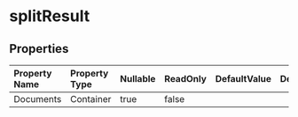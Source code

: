 # **splitResult**

 

## **Properties**

| Property Name | Property Type | Nullable |  ReadOnly | DefaultValue | Description | 
| :- | :- | :- |:- |  :- | :- |
|Documents|Container|true|false |  ||

